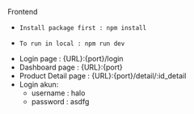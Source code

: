 Frontend
-     Install package first : npm install
-     To run in local : npm run dev
-	Login page : {URL}:{port}/login
-	Dashboard page : {URL}:{port}
-	Product Detail page : {URL}:{port}/detail/:id_detail
-	Login akun: 
      - username : halo
   	- password : asdfg
